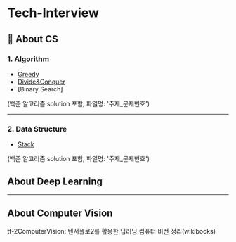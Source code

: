 # Tech-Interview

## :avocado: About CS

 ### 1. Algorithm
  - [Greedy](https://github.com/Han-lim/Tech-Interview/tree/main/Algorithm/Greedy)
  - [Divide&Conquer](https://github.com/Han-lim/Tech-Interview/tree/main/Algorithm/Divide&Conquer)
  - [Binary Search]  

(백준 알고리즘 solution 포함, 파일명: '주제_문제번호')

----
 ### 2. Data Structure
  - [Stack](https://github.com/Han-lim/Tech-Interview/tree/main/Data%20Structure/Stack)  

(백준 알고리즘 solution 포함, 파일명: '주제_문제번호')

## About Deep Learning

  
----

## About Computer Vision
tf-2ComputerVision: 텐서플로2를 활용한 딥러닝 컴퓨터 비전 정리(wikibooks)
